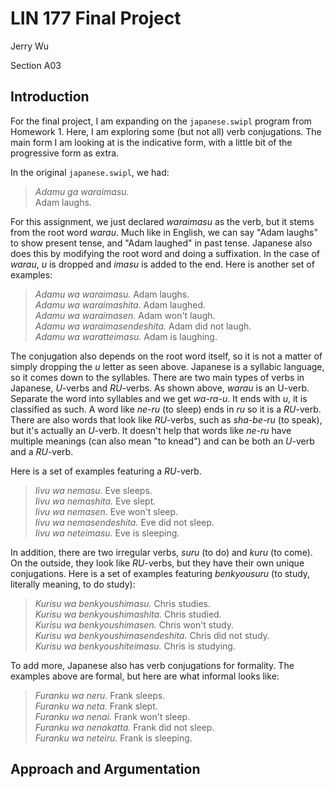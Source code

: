 # LIN 177 Final Project
Jerry Wu

Section A03

## Introduction
For the final project, I am expanding on the `japanese.swipl` program from Homework 1. Here, I am exploring some (but not all) verb conjugations. The main form I am looking at is the indicative form, with a little bit of the progressive form as extra.

In the original `japanese.swipl`, we had:
> _Adamu ga waraimasu._\
> Adam laughs.

For this assignment, we just declared _waraimasu_ as the verb, but it stems from the root word _warau_.
Much like in English, we can say "Adam laughs" to show present tense, and "Adam laughed" in past tense.
Japanese also does this by modifying the root word and doing a suffixation.
In the case of _warau_, _u_ is dropped and _imasu_ is added to the end.
Here is another set of examples:
> _Adamu wa waraimasu._ Adam laughs.\
> _Adamu wa waraimashita._ Adam laughed.\
> _Adamu wa waraimasen._ Adam won't laugh.\
> _Adamu wa waraimasendeshita._ Adam did not laugh.\
> _Adamu wa waratteimasu._ Adam is laughing.

The conjugation also depends on the root word itself, so it is not a matter of simply dropping the _u_ letter as seen above.
Japanese is a syllabic language, so it comes down to the syllables.
There are two main types of verbs in Japanese, _U_-verbs and _RU_-verbs.
As shown above, _warau_ is an U-verb. Separate the word into syllables and we get _wa-ra-u_. It ends with _u_, it is classified as such.
A word like _ne-ru_ (to sleep) ends in _ru_ so it is a _RU_-verb.
There are also words that look like _RU_-verbs, such as _sha-be-ru_ (to speak), but it's actually an _U_-verb.
It doesn't help that words like _ne-ru_ have multiple meanings (can also mean "to knead") and can be both an _U_-verb and a _RU_-verb.

Here is a set of examples featuring a _RU_-verb.
> _Iivu wa nemasu._ Eve sleeps.\
> _Iivu wa nemashita._ Eve slept.\
> _Iivu wa nemasen._ Eve won't sleep.\
> _Iivu wa nemasendeshita._ Eve did not sleep.\
> _Iivu wa neteimasu._ Eve is sleeping.

In addition, there are two irregular verbs, _suru_ (to do) and _kuru_ (to come). On the outside, they look like _RU_-verbs, but they have their own unique conjugations. Here is a set of examples featuring _benkyousuru_ (to study, literally meaning, to do study):
> _Kurisu wa benkyoushimasu._ Chris studies.\
> _Kurisu wa benkyoushimashita._ Chris studied.\
> _Kurisu wa benkyoushimasen._ Chris won't study.\
> _Kurisu wa benkyoushimasendeshita._ Chris did not study.\
> _Kurisu wa benkyoushiteimasu._ Chris is studying.

To add more, Japanese also has verb conjugations for formality. The examples above are formal, but here are what informal looks like:
> _Furanku wa neru._ Frank sleeps.\
> _Furanku wa neta._ Frank slept.\
> _Furanku wa nenai._ Frank won't sleep.\
> _Furanku wa nenakatta._ Frank did not sleep.\
> _Furanku wa neteiru._ Frank is sleeping.

## Approach and Argumentation
